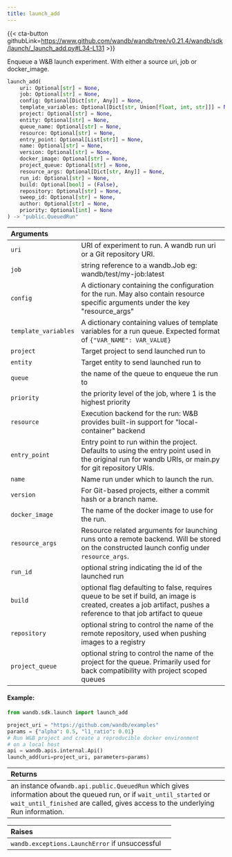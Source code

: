 ```yaml
---
title: launch_add
---
```


{{< cta-button githubLink=https://www.github.com/wandb/wandb/tree/v0.21.4/wandb/sdk/launch/_launch_add.py#L34-L131 >}}

Enqueue a W&B launch experiment. With either a source uri, job or docker_image.

```python
launch_add(
    uri: Optional[str] = None,
    job: Optional[str] = None,
    config: Optional[Dict[str, Any]] = None,
    template_variables: Optional[Dict[str, Union[float, int, str]]] = None,
    project: Optional[str] = None,
    entity: Optional[str] = None,
    queue_name: Optional[str] = None,
    resource: Optional[str] = None,
    entry_point: Optional[List[str]] = None,
    name: Optional[str] = None,
    version: Optional[str] = None,
    docker_image: Optional[str] = None,
    project_queue: Optional[str] = None,
    resource_args: Optional[Dict[str, Any]] = None,
    run_id: Optional[str] = None,
    build: Optional[bool] = (False),
    repository: Optional[str] = None,
    sweep_id: Optional[str] = None,
    author: Optional[str] = None,
    priority: Optional[int] = None
) -> "public.QueuedRun"
```

| Arguments |  |
| :--- | :--- |
|  `uri` |  URI of experiment to run. A wandb run uri or a Git repository URI. |
|  `job` |  string reference to a wandb.Job eg: wandb/test/my-job:latest |
|  `config` |  A dictionary containing the configuration for the run. May also contain resource specific arguments under the key "resource_args" |
|  `template_variables` |  A dictionary containing values of template variables for a run queue. Expected format of `{"VAR_NAME": VAR_VALUE}` |
|  `project` |  Target project to send launched run to |
|  `entity` |  Target entity to send launched run to |
|  `queue` |  the name of the queue to enqueue the run to |
|  `priority` |  the priority level of the job, where 1 is the highest priority |
|  `resource` |  Execution backend for the run: W&B provides built-in support for "local-container" backend |
|  `entry_point` |  Entry point to run within the project. Defaults to using the entry point used in the original run for wandb URIs, or main.py for git repository URIs. |
|  `name` |  Name run under which to launch the run. |
|  `version` |  For Git-based projects, either a commit hash or a branch name. |
|  `docker_image` |  The name of the docker image to use for the run. |
|  `resource_args` |  Resource related arguments for launching runs onto a remote backend. Will be stored on the constructed launch config under `resource_args`. |
|  `run_id` |  optional string indicating the id of the launched run |
|  `build` |  optional flag defaulting to false, requires queue to be set if build, an image is created, creates a job artifact, pushes a reference to that job artifact to queue |
|  `repository` |  optional string to control the name of the remote repository, used when pushing images to a registry |
|  `project_queue` |  optional string to control the name of the project for the queue. Primarily used for back compatibility with project scoped queues |

#### Example:

```python
from wandb.sdk.launch import launch_add

project_uri = "https://github.com/wandb/examples"
params = {"alpha": 0.5, "l1_ratio": 0.01}
# Run W&B project and create a reproducible docker environment
# on a local host
api = wandb.apis.internal.Api()
launch_add(uri=project_uri, parameters=params)
```

| Returns |  |
| :--- | :--- |
|  an instance of`wandb.api.public.QueuedRun` which gives information about the queued run, or if `wait_until_started` or `wait_until_finished` are called, gives access to the underlying Run information. |

| Raises |  |
| :--- | :--- |
|  `wandb.exceptions.LaunchError` if unsuccessful |
